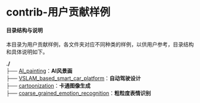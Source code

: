 # contrib-用户贡献样例

#### 目录结构与说明

本目录为用户贡献样例，各文件夹对应不同种类的样例，以供用户参考，目录结构和具体说明如下。

**./**   
├── [AI_painting](https://gitee.com/ascend/samples/tree/dev/level2_simple_inference/1_classification)：**AI风景画**   
├── [VSLAM_based_smart_car_platform](https://gitee.com/ascend/samples/tree/dev/level2_simple_inference/2_object_detection)：**自动驾驶设计**   
├── [cartoonization](https://gitee.com/ascend/samples/tree/dev/level2_simple_inference/3_segmentation)：**卡通图像生成**   
├── [coarse_grained_emotion_recognition](https://gitee.com/ascend/samples/tree/dev/level2_simple_inference/4_recommendation)：**粗粒度表情识别**   


